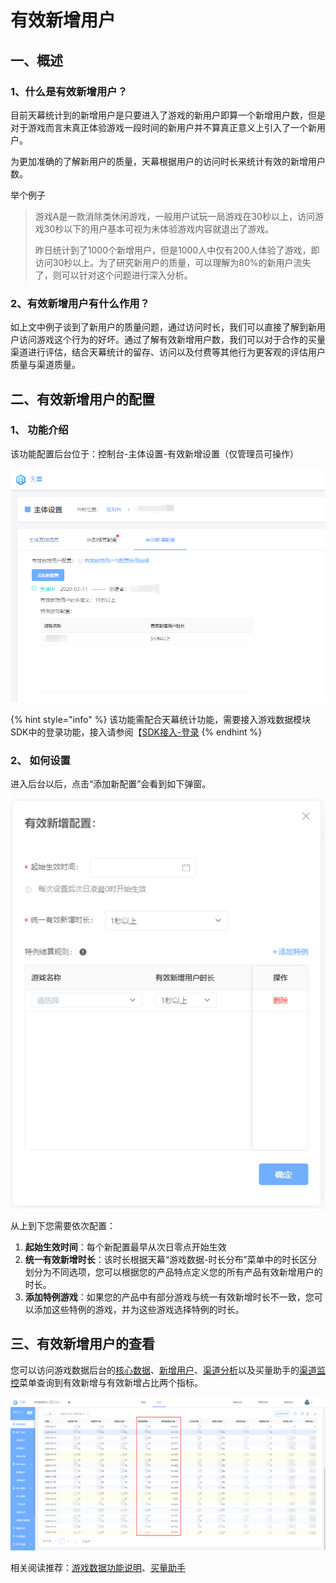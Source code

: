 # 有效新增用户

## 一、概述

### **1、什么是有效新增用户？**

目前天幕统计到的新增用户是只要进入了游戏的新用户即算一个新增用户数，但是对于游戏而言未真正体验游戏一段时间的新用户并不算真正意义上引入了一个新用户。

为更加准确的了解新用户的质量，天幕根据用户的访问时长来统计有效的新增用户数。

举个例子

> 游戏A是一款消除类休闲游戏，一般用户试玩一局游戏在30秒以上，访问游戏30秒以下的用户基本可视为未体验游戏内容就退出了游戏。
>
> 昨日统计到了1000个新增用户，但是1000人中仅有200人体验了游戏，即访问30秒以上。为了研究新用户的质量，可以理解为80%的新用户流失了，则可以针对这个问题进行深入分析。

### **2、有效新增用户有什么作用？**

如上文中例子谈到了新用户的质量问题，通过访问时长，我们可以直接了解到新用户访问游戏这个行为的好坏。通过了解有效新增用户数，我们可以对于合作的买量渠道进行评估，结合天幕统计的留存、访问以及付费等其他行为更客观的评估用户质量与渠道质量。

## 二、有效新增用户的配置

### 1、 功能介绍

该功能配置后台位于：控制台-主体设置-有效新增设置（仅管理员可操作）

![](../.gitbook/assets/image%20%2866%29.png)

{% hint style="info" %}
该功能需配合天幕统计功能，需要接入游戏数据模块SDK中的登录功能，接入请参阅【[SDK接入-登录](../selling/dev-guide/login/)
{% endhint %}

### 2、 如何设置

进入后台以后，点击“添加新配置”会看到如下弹窗。

![](../.gitbook/assets/image%20%2814%29.png)

从上到下您需要依次配置：

1. **起始生效时间**：每个新配置最早从次日零点开始生效
2. **统一有效新增时长**：该时长根据天幕“游戏数据-时长分布”菜单中的时长区分划分为不同选项，您可以根据您的产品特点定义您的所有产品有效新增用户的时长。
3. **添加特例游戏**：如果您的产品中有部分游戏与统一有效新增时长不一致，您可以添加这些特例的游戏，并为这些游戏选择特例的时长。

## 三、有效新增用户的查看

您可以访问游戏数据后台的[核心数据](../game-data/indicator-description/core-data.md)、[新增用户](../game-data/indicator-description/increased-user.md)、[渠道分析](../game-data/indicator-description/channel-analysis.md)以及买量助手的[渠道监控](../channel/data-indicator.md)菜单查询到有效新增与有效新增占比两个指标。

![](../.gitbook/assets/image%20%2897%29.png)

相关阅读推荐：[游戏数据功能说明](../game-data/)、[买量助手](../channel/)

